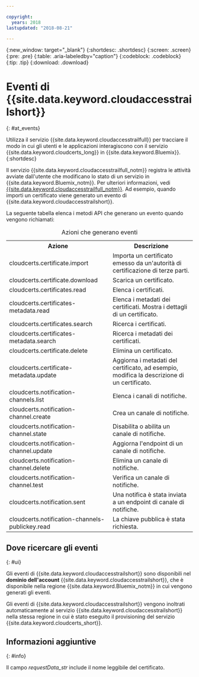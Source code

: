 ```yaml
---

copyright:
  years: 2018
lastupdated: "2018-08-21"

---
```


{:new_window: target="_blank"}
{:shortdesc: .shortdesc}
{:screen: .screen}
{:pre: .pre}
{:table: .aria-labeledby="caption"}
{:codeblock: .codeblock}
{:tip: .tip}
{:download: .download}


# Eventi di {{site.data.keyword.cloudaccesstrailshort}}  
{: #at_events}

Utilizza il servizio {{site.data.keyword.cloudaccesstrailfull}} per tracciare il modo in cui gli utenti e le applicazioni interagiscono con il servizio {{site.data.keyword.cloudcerts_long}} in {{site.data.keyword.Bluemix}}.
{:shortdesc}

Il servizio {{site.data.keyword.cloudaccesstrailfull_notm}} registra le attività avviate dall'utente che modificano lo stato di un servizio in {{site.data.keyword.Bluemix_notm}}. Per ulteriori informazioni, vedi [{{site.data.keyword.cloudaccesstrailfull_notm}}](/docs/services/cloud-activity-tracker/index.html#getting-started-with-cla). Ad esempio, quando importi un certificato viene generato un evento di {{site.data.keyword.cloudaccesstrailshort}}.

La seguente tabella elenca i metodi API che generano un evento quando vengono richiamati:

<table>
  <caption>Azioni che generano eventi</caption>
  <tr>
    <th>Azione</th>
	  <th>Descrizione</th>
  </tr>
  <tr>
    <td>cloudcerts.certificate.import</td>
	  <td>Importa un certificato emesso da un'autorità di certificazione di terze parti.</td>
  </tr>
  <tr>
    <td>cloudcerts.certificate.download</td>
	  <td>Scarica un certificato.</td>
  </tr>
  <tr>
    <td>cloudcerts.certificates.read</td>
	  <td>Elenca i certificati.</td>
  </tr>
  <tr>
    <td>cloudcerts.certificates-metadata.read</td>
	  <td>Elenca i metadati dei certificati. Mostra i dettagli di un certificato.</td>
  </tr>
  <tr>
    <td>cloudcerts.certificates.search</td>
	  <td>Ricerca i certificati.</td>
  </tr>
  <tr>
    <td>cloudcerts.certificates-metadata.search</td>
	  <td>Ricerca i metadati dei certificati.</td>
  </tr>
  <tr>
    <td>cloudcerts.certificate.delete</td>
	  <td>Elimina un certificato.</td>
  </tr>
  <tr>
    <td>cloudcerts.certificate-metadata.update</td>
	  <td>Aggiorna i metadati del certificato, ad esempio, modifica la descrizione di un certificato.</td>
  </tr>
  <tr>
    <td>cloudcerts.notification-channels.list</td>
	  <td>Elenca i canali di notifiche.</td>
  </tr>
  <tr>
    <td>cloudcerts.notification-channel.create</td>
	  <td>Crea un canale di notifiche.</td>
  </tr>
  <tr>
    <td>cloudcerts.notification-channel.state</td>
	  <td>Disabilita o abilita un canale di notifiche.</td>
  </tr>
  <tr>
    <td>cloudcerts.notification-channel.update</td>
	  <td>Aggiorna l'endpoint di un canale di notifiche.</td>
  </tr>
  <tr>
    <td>cloudcerts.notification-channel.delete</td>
	  <td>Elimina un canale di notifiche.</td>
  </tr>
  <tr>
    <td>cloudcerts.notification-channel.test</td>
	  <td>Verifica un canale di notifiche.</td>
  </tr>
  <tr>
    <td>cloudcerts.notification.sent</td>
	  <td>Una notifica è stata inviata a un endpoint di canale di notifiche.</td>
  </tr>
  <tr>
    <td>cloudcerts.notification-channels-publickey.read</td>
	  <td>La chiave pubblica è stata richiesta.</td>
  </tr>
</table>

## Dove ricercare gli eventi
{: #ui}

Gli eventi di {{site.data.keyword.cloudaccesstrailshort}} sono disponibili nel **dominio dell'account** {{site.data.keyword.cloudaccesstrailshort}}, che è disponibile nella regione {{site.data.keyword.Bluemix_notm}} in cui vengono generati gli eventi.

Gli eventi di {{site.data.keyword.cloudaccesstrailshort}} vengono inoltrati automaticamente al servizio {{site.data.keyword.cloudaccesstrailshort}} nella stessa regione in cui è stato eseguito il provisioning del servizio {{site.data.keyword.cloudcerts_short}}.

## Informazioni aggiuntive
{: #info}

Il campo *requestData_str* include il nome leggibile del certificato.
